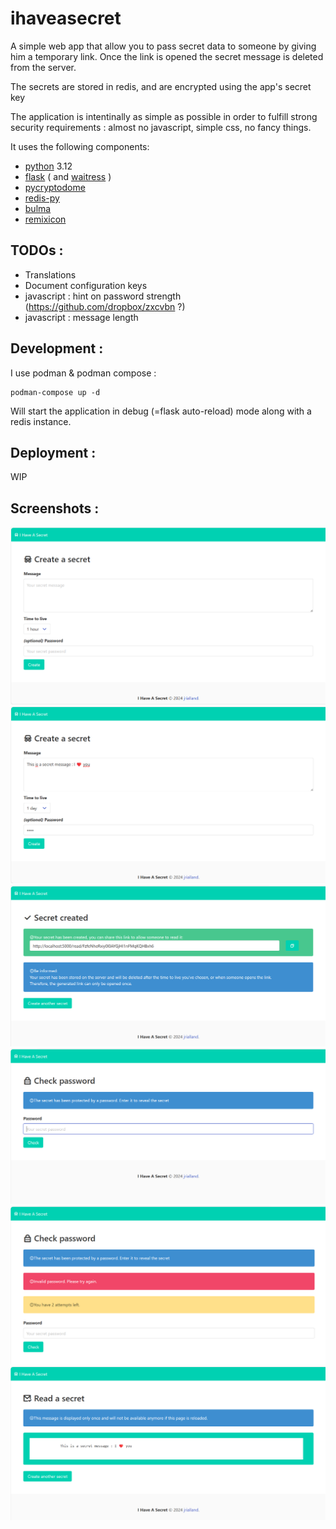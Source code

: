 ihaveasecret
============

A simple web app that allow you to pass secret data to someone by giving him a temporary link.
Once the link is opened the secret message is deleted from the server.

The secrets are stored in redis, and are encrypted using the app's secret key

The application is intentinally as simple as possible in order to fulfill strong security requirements : almost no javascript, simple css, no fancy things.

It uses the following components:
 * [python](https://www.python.org/) 3.12
 * [flask](https://flask.palletsprojects.com/en/3.0.x/) ( and [waitress](https://github.com/Pylons/waitress) )
 * [pycryptodome](https://www.pycryptodome.org/)
 * [redis-py](https://github.com/redis/redis-py)
 * [bulma](https://bulma.io/)
 * [remixicon](https://remixicon.com/)

TODOs :
-------
 * Translations
 * Document configuration keys
 * javascript : hint on password strength (https://github.com/dropbox/zxcvbn ?)
 * javascript : message length

Development :
-----------
I use podman & podman compose :

```
podman-compose up -d
```
Will start the application in debug (=flask auto-reload) mode along with a redis instance.

Deployment :
------------

WIP



Screenshots :
-------------

![Create a message](./docs/screenshot_create.png)
![Create a message, filled](./docs/screenshot_create_2.png)
![Message created](./docs/screenshot_created.png)
![Checking password](./docs/screenshot_check_password.png)
![Invalid password](./docs/screenshot_invalid_attempt.png)
![Read message](/docs/screenshot_read.png)